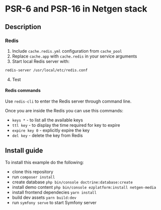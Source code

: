 # PSR-6 and PSR-16 in Netgen stack

## Description

### Redis

1. Include `cache.redis.yml` configuration from `cache_pool`
2. Replace `cache.app` with `cache.redis` in your service arguments
3. Start local Redis server with:

```bash
redis-server /usr/local/etc/redis.conf
```

4. Test

#### Redis commands

Use `redis-cli` to enter the Redis server through command line.

Once you are inside the Redis you can use this commands: 

* `keys *` - to list all the available keys
* `ttl key` - to display the time required for key to expire
* `expire key 0` - explicitly expire the key
* `del key` - delete the key from Redis

## Install guide

To install this example do the following:
* clone this repository
* run `composer install`
* create database `php bin/console doctrine:database:create`
* install demo content `php bin/console ezplatform:install netgen-media`
* install frontend dependecies `yarn install`
* build dev assets `yarn build:dev`
* run `symfony serve` to start Symfony server
